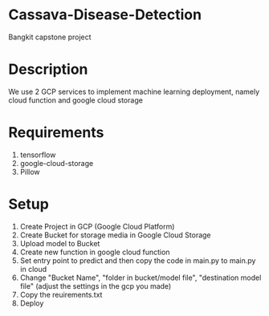 # Cassava-Disease-Detection
Bangkit capstone project

# Description
We use 2 GCP services to implement machine learning deployment, namely cloud function and google cloud storage

# Requirements
1. tensorflow
2. google-cloud-storage
3. Pillow

# Setup
1. Create Project in GCP (Google Cloud Platform)
2. Create Bucket for storage media in Google Cloud Storage
3. Upload model to Bucket
4. Create new function in google cloud function
5. Set entry point to predict and then copy the code in main.py to main.py in cloud
6. Change "Bucket Name", "folder in bucket/model file", "destination model file" (adjust the settings in the gcp you made)
7. Copy the reuirements.txt
8. Deploy
